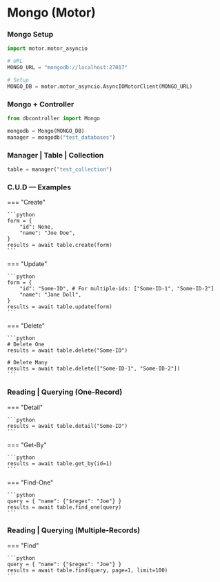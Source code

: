 # Mongo (Motor)

### Mongo Setup

```python
import motor.motor_asyncio

# URL
MONGO_URL = "mongodb://localhost:27017"

# Setup
MONGO_DB = motor.motor_asyncio.AsyncIOMotorClient(MONGO_URL)
```

### Mongo + Controller

```python
from dbcontroller import Mongo

mongodb = Mongo(MONGO_DB)
manager = mongodb("test_databases")
```

### Manager | Table | Collection

```python
table = manager("test_collection")
```

### **C.U.D** — Examples

=== "Create"

    ```python
    form = {
        "id": None,
        "name": "Joe Doe",
    }
    results = await table.create(form)
    ```

=== "Update"

    ```python
    form = {
        "id": "Some-ID", # For multiple-ids: ["Some-ID-1", "Some-ID-2"]
        "name": "Jane Doll",
    }
    results = await table.update(form)
    ```

=== "Delete"

    ```python
    # Delete One
    results = await table.delete("Some-ID")

    # Delete Many
    results = await table.delete(["Some-ID-1", "Some-ID-2"])
    ```

### **Reading** | Querying (**One**-Record)

=== "Detail"

    ```python
    results = await table.detail("Some-ID")
    ```

=== "Get-By"

    ```python
    results = await table.get_by(id=1)
    ```

=== "Find-One"

    ```python
    query = { "name": {"$regex": "Joe"} }
    results = await table.find_one(query)
    ```

### **Reading** | Querying (**Multiple**-Records)

=== "Find"

    ```python
    query = { "name": {"$regex": "Joe"} }
    results = await table.find(query, page=1, limit=100)
    ```
